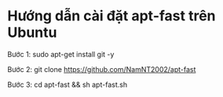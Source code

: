 Hướng dẫn cài đặt apt-fast trên Ubuntu
======================================
Bước 1:
    sudo apt-get install git -y

Bước 2:
    git clone https://github.com/NamNT2002/apt-fast

Bước 3:
    cd apt-fast && sh apt-fast.sh


